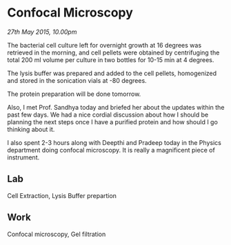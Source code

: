 Confocal Microscopy
===================

*27th May 2015, 10.00pm*

The bacterial cell culture left for overnight growth at 16 degrees was
retrieved in the morning, and cell pellets were obtained by centrifuging the
total 200 ml volume per culture in two bottles for 10-15 min at 4 degrees.

The lysis buffer was prepared and added to the cell pellets, homogenized and
stored in the sonication vials at -80 degrees.

The protein preparation will be done tomorrow.

Also, I met Prof. Sandhya today and briefed her about the updates within the
past few days. We had a nice cordial discussion about how I should be planning
the next steps once I have a purified protein and how should I go thinking
about it.

I also spent 2-3 hours along with Deepthi and Pradeep today in the Physics
department doing confocal microscopy. It is really a magnificent piece of
instrument.


Lab
---

Cell Extraction, Lysis Buffer prepartion

Work
----

Confocal microscopy, Gel filtration

